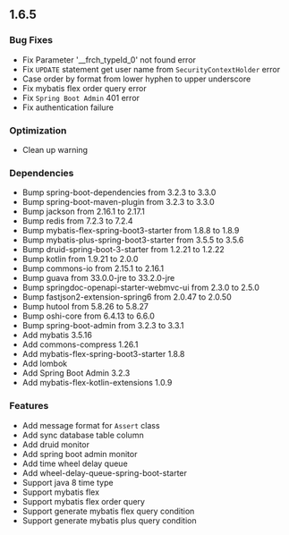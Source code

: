 ## 1.6.5

### Bug Fixes

 * Fix Parameter '__frch_typeId_0' not found error
 * Fix `UPDATE` statement get user name from `SecurityContextHolder` error
 * Case order by format from lower hyphen to upper underscore
 * Fix mybatis flex order query error
 * Fix `Spring Boot Admin` 401 error
 * Fix authentication failure

### Optimization

 * Clean up warning

### Dependencies

 * Bump spring-boot-dependencies from 3.2.3 to 3.3.0
 * Bump spring-boot-maven-plugin from 3.2.3 to 3.3.0
 * Bump jackson from 2.16.1 to 2.17.1
 * Bump redis from 7.2.3 to 7.2.4
 * Bump mybatis-flex-spring-boot3-starter from 1.8.8 to 1.8.9
 * Bump mybatis-plus-spring-boot3-starter from 3.5.5 to 3.5.6
 * Bump druid-spring-boot-3-starter from 1.2.21 to 1.2.22
 * Bump kotlin from 1.9.21 to 2.0.0
 * Bump commons-io from 2.15.1 to 2.16.1
 * Bump guava from 33.0.0-jre to 33.2.0-jre
 * Bump springdoc-openapi-starter-webmvc-ui from 2.3.0 to 2.5.0
 * Bump fastjson2-extension-spring6 from 2.0.47 to 2.0.50
 * Bump hutool from 5.8.26 to 5.8.27
 * Bump oshi-core from 6.4.13 to 6.6.0
 * Bump spring-boot-admin from 3.2.3 to 3.3.1
 * Add mybatis 3.5.16
 * Add commons-compress 1.26.1
 * Add mybatis-flex-spring-boot3-starter 1.8.8
 * Add lombok
 * Add Spring Boot Admin 3.2.3
 * Add mybatis-flex-kotlin-extensions 1.0.9

### Features

 * Add message format for `Assert` class
 * Add sync database table column
 * Add druid monitor
 * Add spring boot admin monitor
 * Add time wheel delay queue
 * Add wheel-delay-queue-spring-boot-starter
 * Support java 8 time type
 * Support mybatis flex
 * Support mybatis flex order query
 * Support generate mybatis flex query condition
 * Support generate mybatis plus query condition
